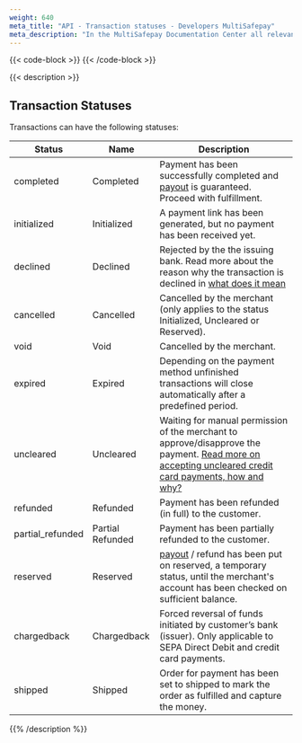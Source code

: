 ```yaml
---
weight: 640
meta_title: "API - Transaction statuses - Developers MultiSafepay"
meta_description: "In the MultiSafepay Documentation Center all relevant information regarding our Plugins and API. As well as Support pages for Payment Method, Tools and General Questions. You can also find the contact details of our Support Team and Integration Team."
---
```

{{< code-block >}}
{{< /code-block >}}

{{< description >}}
## Transaction Statuses

Transactions can have the following statuses:

| Status           | Name             | Description                                                                                      |
|------------------|------------------|--------------------------------------------------------------------------------------------------|
| completed        | Completed        | Payment has been successfully completed and [payout](/faq/getting-started/glossary/#payout) is guaranteed. Proceed with fulfillment.      |
| initialized      | Initialized      | A payment link has been generated, but no payment has been received yet.                         |
| declined         | Declined         | Rejected by the the issuing bank. Read more about the reason why the transaction is declined in [what does it mean](/payment-methods/creditcards/creditcard-status-declined-what-does-this-mean-/)                                                               |
| cancelled        | Cancelled        | Cancelled by the merchant (only applies to the status Initialized, Uncleared or Reserved). 
| void             | Void             | Cancelled by the merchant.                 |
| expired          | Expired          | Depending on the payment method unfinished transactions will close automatically after a predefined period. |
| uncleared        | Uncleared        | Waiting for manual permission of the merchant to approve/disapprove the payment. [Read more on accepting uncleared credit card payments, how and why?](/faq/risk-and-fraud/how-to-accept-an-uncleared-transaction/)                |
| refunded         | Refunded         | Payment has been refunded (in full) to the customer.                                             |
| partial_refunded | Partial Refunded | Payment has been partially refunded to the customer.                                             |
| reserved         | Reserved         | [payout](/faq/getting-started/glossary/#payout) / refund has been put on reserved, a temporary status, until the merchant's account has been checked on sufficient balance. |
| chargedback      | Chargedback      | Forced reversal of funds initiated by customer’s bank (issuer). Only applicable to SEPA Direct Debit and credit card payments. |
| shipped          | Shipped          | Order for payment has been set to shipped to mark the order as fulfilled and capture the money. |

{{% /description %}}
